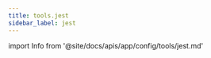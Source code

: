 ```yaml
---
title: tools.jest
sidebar_label: jest
---
```




import Info from '@site/docs/apis/app/config/tools/jest.md'

<Info />
